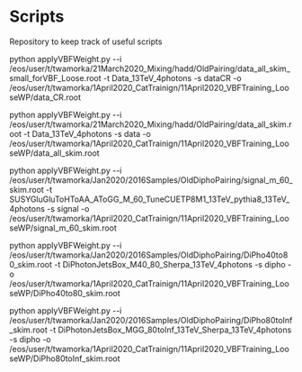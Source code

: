 # Scripts
Repository to keep track of useful scripts

python applyVBFWeight.py --i /eos/user/t/twamorka/21March2020_Mixing/hadd/OldPairing/data_all_skim_small_forVBF_Loose.root -t Data_13TeV_4photons -s dataCR -o /eos/user/t/twamorka/1April2020_CatTrainign/11April2020_VBFTraining_LooseWP/data_CR.root

python applyVBFWeight.py --i /eos/user/t/twamorka/21March2020_Mixing/hadd/OldPairing/data_all_skim.root -t Data_13TeV_4photons -s data -o /eos/user/t/twamorka/1April2020_CatTrainign/11April2020_VBFTraining_LooseWP/data_all_skim.root

python applyVBFWeight.py --i /eos/user/t/twamorka/Jan2020/2016Samples/OldDiphoPairing/signal_m_60_skim.root -t SUSYGluGluToHToAA_AToGG_M_60_TuneCUETP8M1_13TeV_pythia8_13TeV_4photons -s signal -o /eos/user/t/twamorka/1April2020_CatTrainign/11April2020_VBFTraining_LooseWP/signal_m_60_skim.root

python applyVBFWeight.py --i /eos/user/t/twamorka/Jan2020/2016Samples/OldDiphoPairing/DiPho40to80_skim.root -t DiPhotonJetsBox_M40_80_Sherpa_13TeV_4photons -s dipho -o /eos/user/t/twamorka/1April2020_CatTrainign/11April2020_VBFTraining_LooseWP/DiPho40to80_skim.root

python applyVBFWeight.py --i /eos/user/t/twamorka/Jan2020/2016Samples/OldDiphoPairing/DiPho80toInf_skim.root -t DiPhotonJetsBox_MGG_80toInf_13TeV_Sherpa_13TeV_4photons -s dipho -o /eos/user/t/twamorka/1April2020_CatTrainign/11April2020_VBFTraining_LooseWP/DiPho80toInf_skim.root
